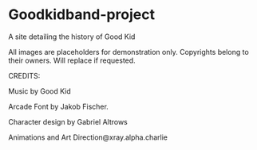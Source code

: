 # Goodkidband-project
 A site detailing the history of Good Kid

 All images are placeholders for demonstration only. Copyrights belong to their owners. Will replace if requested.

CREDITS:

Music by <a href="https://youtube.com/@goodkidband?si=xS-RYzcEgZwrX32p" target="_blank" style="text-decoration: none">Good Kid</a>

Arcade Font by Jakob Fischer.

Character design by Gabriel Altrows

Animations and Art Direction<a href="https://www.youtube.com/@xray.alpha.charlie" target="_blank" style="text-decoration: none">@xray.alpha.charlie</a>